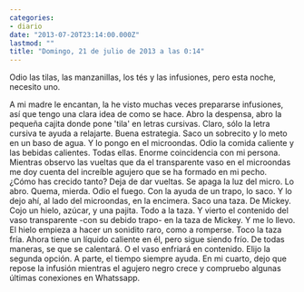 ```yaml
---
categories:
- diario
date: "2013-07-20T23:14:00.000Z"
lastmod: ""
title: "Domingo, 21 de julio de 2013 a las 0:14"
---
```


Odio las tilas, las manzanillas, los tés y las infusiones, pero esta noche, necesito uno.

A mi madre le encantan, la he visto muchas veces prepararse infusiones, así que tengo una clara idea de como se hace. Abro la despensa, abro la pequeña cajita donde pone \'tila\' en letras cursivas. Claro, sólo la letra cursiva te ayuda a relajarte. Buena estrategia. 
Saco un sobrecito y lo meto en un baso de agua. Y lo pongo en el microondas. Odio la comida caliente y las bebidas calientes. Todas ellas. Enorme coincidencia con mi persona. Mientras observo las vueltas que da el transparente vaso en el microondas me doy cuenta del increíble agujero que se ha formado en mi pecho. ¿Cómo has crecido tanto? Deja de dar vueltas. Se apaga la luz del micro. Lo abro. Quema, mierda. Odio el fuego. Con la ayuda de un trapo, lo saco. Y lo dejo ahí, al lado del microondas, en la encimera. Saco una taza. De Mickey. Cojo un hielo, azúcar, y una pajita. Todo a la taza. Y vierto el contenido del vaso transparente -con su debido trapo- en la taza de Mickey. Y me lo llevo. 
El hielo empieza a hacer un sonidito raro, como a romperse. Toco la taza fría. Ahora tiene un líquido caliente en él, pero sigue siendo frío. De todas maneras, se que se calentará. O el vaso enfriará en contenido. Elijo la segunda opción. A parte, el tiempo siempre ayuda.
En mi cuarto, dejo que repose la infusión mientras el agujero negro crece y compruebo algunas últimas conexiones en Whatssapp.